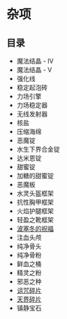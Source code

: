 # 杂项

## 目录

- 魔法结晶 - IV
- 魔法结晶 - V
- 强化线
- 稳定起泡砖
- 力场引擎
- 力场稳定器
- 无线发射器
- 核盐
- 压缩海绵
- 恶魔锭
- 水生下界合金锭
- 达米恩锭
- 甜蜜锭
- 加糖的甜蜜锭
- 恶魔板
- 水灵头盔框架
- 抗性胸甲框架
- 火焰护腿框架
- 轻盈之靴框架
- [波塞冬的祝福](/Poseidons-Fishing-Rod)
- 注血头颅
- 纯净骨头
- 纯净骨粉
- 鲜血之桶
- 精灵之粉
- 邪恶之种
- [诅咒碎片](/Cursed-Sword#quests)
- [天界碎片](/Celestial-Sword#quests)
- 镇静宝石
